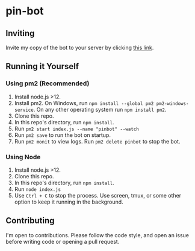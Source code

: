 # pin-bot

## Inviting
Invite my copy of the bot to your server by clicking 
[this link](https://discord.com/oauth2/authorize?client_id=806249847773462619&scope=bot&permissions=8192).

## Running it Yourself

### Using pm2 (Recommended)
1. Install node.js >12.
2. Install pm2. On Windows, run `npm install --global pm2 pm2-windows-service`. 
On any other operating system run `npm install pm2`. 
3. Clone this repo.
4. In this repo's directory, run `npm install`.
5. Run `pm2 start index.js --name "pinbot" --watch`
6. Run `pm2 save` to run the bot on startup.
7. Run `pm2 monit` to view logs. Run `pm2 delete pinbot` to stop the bot.

### Using Node
1. Install node.js >12.
2. Clone this repo.
3. In this repo's directory, run `npm install`.
4. Run `node index.js`
5. Use `Ctrl + C` to stop the process. Use screen, tmux, or some other option 
to keep it running in the background.

## Contributing
I'm open to contributions. Please follow the code style, and open an issue 
before writing code or opening a pull request.